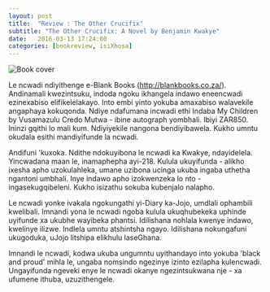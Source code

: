 ```yaml
---
layout: post
title:  "Review : The Other Crucifix"
subtitle: "The Other Crucifix: A Novel by Benjamin Kwakye"
date:   2016-03-13 17:24:00
categories: [bookreview, isiXhosa]
---
```


![Book cover](http://www.benjaminkwakye.com/images/Toc_2-330.jpg)

Le ncwadi ndiyithenge e-Blank Books (http://blankbooks.co.za/).
Andinamali kwezintsuku, indoda ngoku ikhangela indawo eneencwadi
ezinexabiso elifikelelakayo. Into embi yinto yokuba amaxabiso walavekile
angaphaya kokuqonda. Ndiye ndafumana incwadi ethi Indaba My Children
by Vusamazulu Credo Mutwa - ibine autograph yombhali. Ibiyi ZAR850.
Ininzi gqithi lo mali kum. Ndiyiyekile nangona bendiyibawela. Kukho umntu
okudala esithi mandiyifunde la ncwadi.

Andifuni 'kuxoka. Ndithe ndokuyibona le ncwadi ka Kwakye, ndayidelela.
Yincwadana maan le, inamaphepha ayi-218. Kulula ukuyifunda - alikho ixesha
apho uzokulahleka, umane uzibona ucinga ukuba ingaba uthetha ngantoni umbhali. Inye indawo apho izokwenzeka lo nto - ingasekugqibeleni. Kukho isizathu sokuba kubenjalo nalapho.

Le ncwadi yonke ivakala ngokungathi yi-Diary ka-Jojo, umdlali ophambili kwelibali. Imnandi yona le ncwadi ngoba kulula ukuqhubekeka uphinde uyifunde xa ukubhe wayibeka phantsi. Idilishana nohlala kwenye indawo, kwelinye ilizwe. Indlela umntu atshintsha ngayo. Idilishana nokungafuni ukugoduka, uJojo litshipa elikhulu laseGhana.

Imnandi le ncwadi, kodwa ukuba ungumntu uyithandayo into yokuba 'black and proud' mihla le, ungaba nomsindo ngezinye izinto ezilapha kulencwadi. Ungayifunda ngeveki enye le ncwadi okanye ngezintsukwana nje - xa ufumene ithuba, uzuzithengele.